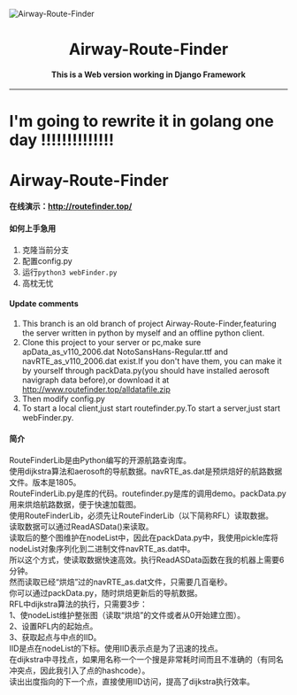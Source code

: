 ![Airway-Route-Finder](https://socialify.git.ci/shinoyasan/Airway-Route-Finder/image?description=1&font=KoHo&forks=1&issues=1&language=1&logo=https%3A%2F%2Fs3.ax1x.com%2F2020%2F12%2F30%2FrX9Ayt.png&owner=1&pattern=Overlapping%20Hexagons&pulls=1&stargazers=1&theme=Light)
# <center>Airway-Route-Finder</center>
#### <center>This is a Web version working in Django Framework</center>
--------------------------------------------
# I'm going to rewrite it in golang one day !!!!!!!!!!!!!!
# Airway-Route-Finder
#### 在线演示：http://routefinder.top/
#### 如何上手急用
1. 克隆当前分支
2. 配置config.py
3. 运行`python3 webFinder.py`
4. 高枕无忧
#### Update comments
1. This branch is an old branch of project Airway-Route-Finder,featuring the server written in python by myself and an offline python client. <br>
2. Clone this project to your server or pc,make sure apData_as_v110_2006.dat NotoSansHans-Regular.ttf and navRTE_as_v110_2006.dat exist.If you don't have them,
you can make it by yourself through packData.py(you should have installed aerosoft navigraph data before),or download it at http://www.routefinder.top/alldatafile.zip<br>
3. Then modify config.py<br>
4. To start a local client,just start routefinder.py.To start a server,just start webFinder.py.<br>
#### 简介
RouteFinderLib是由Python编写的开源航路查询库。<br>
使用dijkstra算法和aerosoft的导航数据。navRTE_as.dat是预烘焙好的航路数据文件。版本是1805。<br>
RouteFinderLib.py是库的代码。routefinder.py是库的调用demo。packData.py用来烘焙航路数据，便于快速加载图。<br>
使用RouteFinderLib，必须先让RouteFinderLib（以下简称RFL）读取数据。<br>
读取数据可以通过ReadASData()来读取。<br>
读取后的整个图维护在nodeList中，因此在packData.py中，我使用pickle库将nodeList对象序列化到二进制文件navRTE_as.dat中。<br>
所以这个方式，使读取数据快速高效。执行ReadASData函数在我的机器上需要6分钟。<br>
然而读取已经“烘焙”过的navRTE_as.dat文件，只需要几百毫秒。<br>
你可以通过packData.py，随时烘焙更新后的导航数据。<br>
		RFL中dijkstra算法的执行，只需要3步：<br>
		1、使nodeList维护整张图（读取“烘焙”的文件或者从0开始建立图）。<br>
		2、设置RFL内的起始点。<br>
		3、获取起点与中点的IID。<br>
IID是点在nodeList的下标。使用IID表示点是为了迅速的找点。<br>
在dijkstra中寻找点，如果用名称一个一个搜是非常耗时间而且不准确的（有同名冲突点，因此我引入了点的hashcode）。<br>
读出出度指向的下一个点，直接使用IID访问，提高了dijkstra执行效率。<br>
<br>
